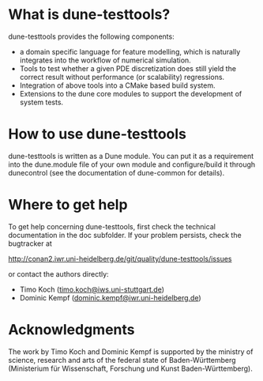 # What is dune-testtools?

dune-testtools provides the following components:
- a domain specific language for feature modelling, which is
  naturally integrates into the workflow of numerical simulation.
- Tools to test whether a given PDE discretization does still
  yield the correct result without performance (or scalability)
  regressions.
- Integration of above tools into a CMake based build system.
- Extensions to the dune core modules to support the development
  of system tests.

# How to use dune-testtools

dune-testtools is written as a Dune module. You can put it as a
requirement into the dune.module file of your own module and
configure/build it through dunecontrol (see the documentation
of dune-common for details).

# Where to get help

To get help concerning dune-testtools, first check the technical
documentation in the doc subfolder. If your problem persists,
check the bugtracker at

http://conan2.iwr.uni-heidelberg.de/git/quality/dune-testtools/issues

or contact the authors directly:
*   Timo Koch (timo.koch@iws.uni-stuttgart.de)
*   Dominic Kempf (dominic.kempf@iwr.uni-heidelberg.de)

# Acknowledgments

The work by Timo Koch and Dominic Kempf is supported by the
ministry of science, research and arts of the federal state of
Baden-Württemberg (Ministerium für Wissenschaft, Forschung
und Kunst Baden-Württemberg).
